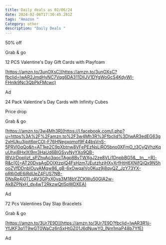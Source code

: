 ```yaml
---
title: Daily deals as 02/06/24
date: 2024-02-06T17:30:45.281Z
tags: "Amazon "
Category: other
description: "Daily Deals "
---
```

<!--StartFragment-->

50% off

Grab & go

12 PCS Valentine's Day Gift Cards with Playfoam

[https://amzn.to/3unOXsC](https://amzn.to/3unOXsC?fbclid=IwAR2JmdHyNC7Vqg6DA311DIlJV1DYgWoGcS4KdyWI-FHnIk9Nc3QbPkFMcwc)

Ad

<!--EndFragment--> 

<!--StartFragment-->

24 Pack Valentine's Day Cards with Infinity Cubes

Price drop

Grab & go

[https://amzn.to/3w4Mh3R](https://l.facebook.com/l.php?u=https%3A%2F%2Famzn.to%2F3w4Mh3R%3Ffbclid%3DIwAR3edEG63g2xHUku3jpit6prCOl-F76HNegxqmof9F44bsVnS-5PRVl0qQo&h=AT1ke2C9pXbtnw8VFePEzNsLjRO5bno0XFmO_t3CyQVhzKquUhxjBHxlXl9m3HaUd6BlGSvyNyYXo9QB-lBVJrDppIjzt_sPZhvAo3qocTAgp8BvTWXgJ2ze8VLi1DnpbBG5&__tn__=R]-R&c[0]=AT20DvaAgDOlXtzplQ4FsHzm7JEutzhzjHXvXrfHtH6XNjfQiQx9N5hooZVfDDnblOuyAMgw86_gB-6xOwqaIVo0Kuz9j8qyQZ_JzY73YX-pR6j0dE6iRdUeZ4FUS7NB-DNsRe4j0TLcAV3GPxX0va3M18bYZCKWu50GlA2w-AkBZPNxH_dx4wT2RkzwQtlSpWDXEA)

Ad

<!--EndFragment--> 

<!--StartFragment-->

72 Pcs Valentines Day Slap Bracelets

Grab & go

[https://amzn.to/3Ur7E9D](https://amzn.to/3Ur7E9D?fbclid=IwAR3R1jj-YfJKF3q1T9wGT0WaCz6nSxHtGZ01J6dNuwY0_lNm1maP48b7YfE)

Ad

<!--EndFragment-->